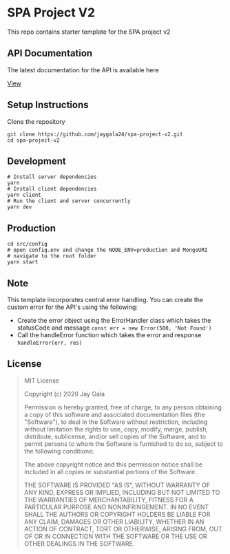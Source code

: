 # SPA Project V2

This repo contains starter template for the SPA project v2

## API Documentation

The latest documentation for the API is available here

[View](https://documenter.getpostman.com/view/6151365/SzRxWAPy?version=latest)

## Setup Instructions

Clone the repository

```
git clone https://github.com/jaygala24/spa-project-v2.git
cd spa-project-v2
```

## Development

```
# Install server dependencies
yarn
# Install client dependencies
yarn client
# Run the client and server concurrently
yarn dev
```

## Production

```
cd src/config
# open config.env and change the NODE_ENV=production and MongoURI
# navigate to the root folder
yarn start
```

## Note

This template incorporates central error handling. You can create the custom error for the API's using the following:

- Create the error object using the ErrorHandler class which takes the statusCode and message `const err = new Error(500, 'Not Found')`
- Call the handleError function which takes the error and response `handleError(err, res)`

## License

> MIT License
>
> Copyright (c) 2020 Jay Gala
>
> Permission is hereby granted, free of charge, to any person obtaining a copy of this software and associated documentation files (the "Software"), to deal in the Software without restriction, including without limitation the rights to use, copy, modify, merge, publish, distribute, sublicense, and/or sell copies of the Software, and to permit persons to whom the Software is furnished to do so, subject to the following conditions:
>
> The above copyright notice and this permission notice shall be included in all copies or substantial portions of the Software.
>
> THE SOFTWARE IS PROVIDED "AS IS", WITHOUT WARRANTY OF ANY KIND, EXPRESS OR IMPLIED, INCLUDING BUT NOT LIMITED TO THE WARRANTIES OF MERCHANTABILITY, FITNESS FOR A PARTICULAR PURPOSE AND NONINFRINGEMENT. IN NO EVENT SHALL THE AUTHORS OR COPYRIGHT HOLDERS BE LIABLE FOR ANY CLAIM, DAMAGES OR OTHER LIABILITY, WHETHER IN AN ACTION OF CONTRACT, TORT OR OTHERWISE, ARISING FROM, OUT OF OR IN CONNECTION WITH THE SOFTWARE OR THE USE OR OTHER DEALINGS IN THE SOFTWARE.
